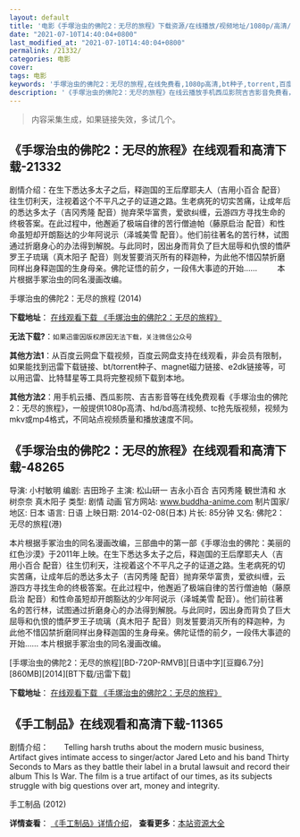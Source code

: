 ```yaml
---
layout: default
title: '电影《手塚治虫的佛陀2：无尽的旅程》下载资源/在线播放/视频地址/1080p/高清/蓝光'
date: "2021-07-10T14:40:04+0800"
last_modified_at: "2021-07-10T14:40:04+0800"
permalink: /21332/
categories: 电影
cover:
tags: 电影
keywords: '手塚治虫的佛陀2：无尽的旅程,在线免费看,1080p高清,bt种子,torrent,百度云盘,magnet,磁力链,迅雷下载资源'
description: '《手塚治虫的佛陀2：无尽的旅程》在线云播放手机西瓜影院吉吉影音免费看，1080p高清bd/hd未删减完整版和tc抢先枪版，mkv/mp4格式，附带bt/torrent种子、magnet/磁力链、百度云盘、网盘资源迅雷下载链接'
---
```


>内容采集生成，如果链接失效，多试几个。


## 《手塚治虫的佛陀2：无尽的旅程》在线观看和高清下载-21332

剧情介绍：在生下悉达多太子之后，释迦国的王后摩耶夫人（吉用小百合 配音）往生忉利天，注视着这个不平凡之子的证道之路。生老病死的切实苦痛，让成年后的悉达多太子（吉冈秀隆 配音）抛弃荣华富贵，爱欲纠缠，云游四方寻找生命的终极答案。在此过程中，他邂逅了极端自律的苦行僧迪帕（藤原启治 配音）和性命虽短却开朗豁达的少年阿说示（泽城美雪 配音）。他们前往著名的苦行林，试图通过折磨身心的办法得到解脱。与此同时，因出身而背负了巨大屈辱和仇恨的憍萨罗王子琉璃（真木阳子 配音）则发誓要消灭所有的释迦种，为此他不惜囚禁折磨同样出身释迦国的生身母亲。佛陀证悟的前夕，一段伟大事迹的开始……  　　本片根据手冢治虫的同名漫画改编。


手塚治虫的佛陀2：无尽的旅程 (2014)

**下载地址**： [在线观看下载 《手塚治虫的佛陀2：无尽的旅程》](https://www.btbtdy.me/btdy/dy1335.html) 


**无法下载?**：`如果迅雷因版权原因无法下载，关注微信公众号 `

**其他方法1**：从百度云网盘下载视频，百度云网盘支持在线观看，非会员有限制，如果能找到迅雷下载链接、bt/torrent种子、magnet磁力链接、e2dk链接等，可以用迅雷、比特彗星等工具将完整视频下载到本地。

**其他方法2**：用手机云播、西瓜影院、吉吉影音等在线免费观看《手塚治虫的佛陀2：无尽的旅程》，一般提供1080p高清、hd/bd高清视频、tc抢先版视频，视频为mkv或mp4格式，不同站点视频质量和播放速度不同。


## 《手塚治虫的佛陀2：无尽的旅程》在线观看和高清下载-48265

导演: 小村敏明 编剧: 吉田玲子 主演: 松山研一 吉永小百合 吉冈秀隆 観世清和 水树奈奈 真木阳子 类型: 剧情 动画 官方网站: www.buddha-anime.com 制片国家/地区: 日本 语言: 日语 上映日期: 2014-02-08(日本) 片长: 85分钟 又名: 佛陀2：无尽的旅程(港)

本片根据手冢治虫的同名漫画改编，三部曲中的第一部《手塚治虫的佛陀：美丽的红色沙漠》于2011年上映。在生下悉达多太子之后，释迦国的王后摩耶夫人（吉用小百合 配音）往生忉利天，注视着这个不平凡之子的证道之路。生老病死的切实苦痛，让成年后的悉达多太子（吉冈秀隆 配音）抛弃荣华富贵，爱欲纠缠，云游四方寻找生命的终极答案。在此过程中，他邂逅了极端自律的苦行僧迪帕（藤原启治 配音）和性命虽短却开朗豁达的少年阿说示（泽城美雪 配音）。他们前往著名的苦行林，试图通过折磨身心的办法得到解脱。与此同时，因出身而背负了巨大屈辱和仇恨的憍萨罗王子琉璃（真木阳子 配音）则发誓要消灭所有的释迦种，为此他不惜囚禁折磨同样出身释迦国的生身母亲。佛陀证悟的前夕，一段伟大事迹的开始…… 本片根据手冢治虫的同名漫画改编。


[手塚治虫的佛陀2：无尽的旅程][BD-720P-RMVB][日语中字][豆瓣6.7分][860MB][2014][BT下载/迅雷下载]

**下载地址**： [在线观看下载 《手塚治虫的佛陀2：无尽的旅程》](https://www.btdx8.com/torrent/buddha_2_2014.html) 


## 《手工制品》在线观看和高清下载-11365

剧情介绍：　　Telling harsh truths about the modern music business, Artifact gives intimate access to singer/actor Jared Leto and his band Thirty Seconds to Mars as they battle their label in a brutal lawsuit and record their album This Is War. The film is a true artifact of our times, as its subjects struggle with big questions over art, money and integrity.


手工制品 (2012)

**详情查看**： [《手工制品》详情介绍](/movie/11365/)， **查看更多**：[本站资源大全](/movie/t/all/)


